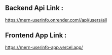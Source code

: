 ## Backend Api Link :

https://mern-userinfo.onrender.com//api/users/all

## Frontend App Link :

https://mern-userinfo-app.vercel.app/
